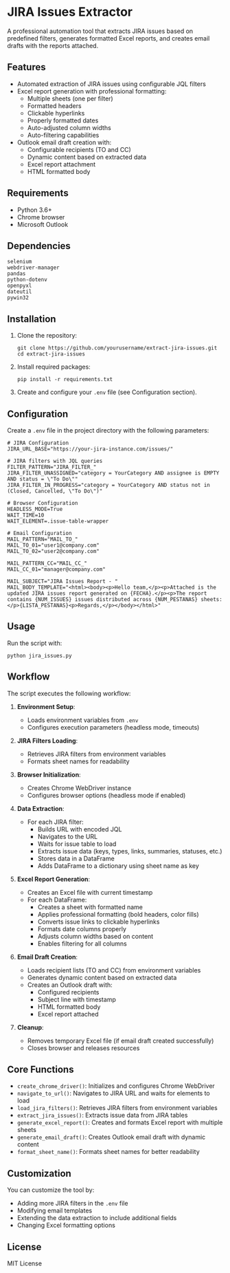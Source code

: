 # JIRA Issues Extractor

A professional automation tool that extracts JIRA issues based on predefined filters, generates formatted Excel reports, and creates email drafts with the reports attached.

## Features

- Automated extraction of JIRA issues using configurable JQL filters
- Excel report generation with professional formatting:
  - Multiple sheets (one per filter)
  - Formatted headers
  - Clickable hyperlinks
  - Properly formatted dates
  - Auto-adjusted column widths
  - Auto-filtering capabilities
- Outlook email draft creation with:
  - Configurable recipients (TO and CC)
  - Dynamic content based on extracted data
  - Excel report attachment
  - HTML formatted body

## Requirements

- Python 3.6+
- Chrome browser
- Microsoft Outlook

## Dependencies

```
selenium
webdriver-manager
pandas
python-dotenv
openpyxl
dateutil
pywin32
```

## Installation

1. Clone the repository:
   ```
   git clone https://github.com/yourusername/extract-jira-issues.git
   cd extract-jira-issues
   ```

2. Install required packages:
   ```
   pip install -r requirements.txt
   ```

3. Create and configure your `.env` file (see Configuration section).

## Configuration

Create a `.env` file in the project directory with the following parameters:

```
# JIRA Configuration
JIRA_URL_BASE="https://your-jira-instance.com/issues/"

# JIRA filters with JQL queries
FILTER_PATTERN="JIRA_FILTER_"
JIRA_FILTER_UNASSIGNED="category = YourCategory AND assignee is EMPTY AND status = \"To Do\""
JIRA_FILTER_IN_PROGRESS="category = YourCategory AND status not in (Closed, Cancelled, \"To Do\")"

# Browser Configuration
HEADLESS_MODE=True
WAIT_TIME=10
WAIT_ELEMENT=.issue-table-wrapper

# Email Configuration
MAIL_PATTERN="MAIL_TO_"
MAIL_TO_01="user1@company.com"
MAIL_TO_02="user2@company.com"

MAIL_PATTERN_CC="MAIL_CC_"
MAIL_CC_01="manager@company.com"

MAIL_SUBJECT="JIRA Issues Report - "
MAIL_BODY_TEMPLATE="<html><body><p>Hello team,</p><p>Attached is the updated JIRA issues report generated on {FECHA}.</p><p>The report contains {NUM_ISSUES} issues distributed across {NUM_PESTANAS} sheets:</p>{LISTA_PESTANAS}<p>Regards,</p></body></html>"
```

## Usage

Run the script with:

```
python jira_issues.py
```

## Workflow

The script executes the following workflow:

1. **Environment Setup**:
   - Loads environment variables from `.env`
   - Configures execution parameters (headless mode, timeouts)

2. **JIRA Filters Loading**:
   - Retrieves JIRA filters from environment variables
   - Formats sheet names for readability

3. **Browser Initialization**:
   - Creates Chrome WebDriver instance
   - Configures browser options (headless mode if enabled)

4. **Data Extraction**:
   - For each JIRA filter:
     - Builds URL with encoded JQL
     - Navigates to the URL
     - Waits for issue table to load
     - Extracts issue data (keys, types, links, summaries, statuses, etc.)
     - Stores data in a DataFrame
     - Adds DataFrame to a dictionary using sheet name as key

5. **Excel Report Generation**:
   - Creates an Excel file with current timestamp
   - For each DataFrame:
     - Creates a sheet with formatted name
     - Applies professional formatting (bold headers, color fills)
     - Converts issue links to clickable hyperlinks
     - Formats date columns properly
     - Adjusts column widths based on content
     - Enables filtering for all columns

6. **Email Draft Creation**:
   - Loads recipient lists (TO and CC) from environment variables
   - Generates dynamic content based on extracted data
   - Creates an Outlook draft with:
     - Configured recipients
     - Subject line with timestamp
     - HTML formatted body
     - Excel report attached

7. **Cleanup**:
   - Removes temporary Excel file (if email draft created successfully)
   - Closes browser and releases resources

## Core Functions

- `create_chrome_driver()`: Initializes and configures Chrome WebDriver
- `navigate_to_url()`: Navigates to JIRA URL and waits for elements to load
- `load_jira_filters()`: Retrieves JIRA filters from environment variables
- `extract_jira_issues()`: Extracts issue data from JIRA tables
- `generate_excel_report()`: Creates and formats Excel report with multiple sheets
- `generate_email_draft()`: Creates Outlook email draft with dynamic content
- `format_sheet_name()`: Formats sheet names for better readability

## Customization

You can customize the tool by:

- Adding more JIRA filters in the `.env` file
- Modifying email templates
- Extending the data extraction to include additional fields
- Changing Excel formatting options

## License

MIT License
